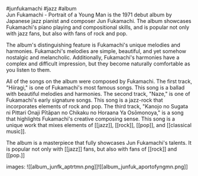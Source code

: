
#junfukamachi #jazz #album  
Jun Fukamachi - Portrait of a Young Man is the 1971 debut album by Japanese jazz pianist and composer Jun Fukamachi. The album showcases Fukamachi's piano playing and compositional skills, and is popular not only with jazz fans, but also with fans of rock and pop.

The album's distinguishing feature is Fukamachi's unique melodies and harmonies. Fukamachi's melodies are simple, beautiful, and yet somehow nostalgic and melancholic. Additionally, Fukamachi's harmonies have a complex and difficult impression, but they become naturally comfortable as you listen to them.

All of the songs on the album were composed by Fukamachi. The first track, "Hiiragi," is one of Fukamachi's most famous songs. This song is a ballad with beautiful melodies and harmonies. The second track, "Naze," is one of Fukamachi's early signature songs. This song is a jazz-rock that incorporates elements of rock and pop. The third track, "Kanojo no Sugata ni Pittari Onaji Pītāpan no Chikaku no Horaana Ya Osōmonoya," is a song that highlights Fukamachi's creative composing sense. This song is a unique work that mixes elements of [[jazz]], [[rock]], [[pop]], and [[classical music]].

The album is a masterpiece that fully showcases Jun Fukamachi's talents. It is popular not only with [[jazz]] fans, but also with fans of [[rock]] and [[pop.]] 

images: 
![[album_junfk_aptrtmn.png]]![[album_junfuk_aportofyngmn.png]]